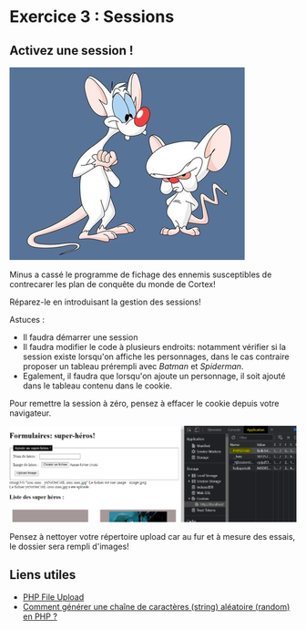 # Exercice 3 : Sessions

## Activez une session !

![minus et cortex](../../_readme_img/minus_et_cortex.jpg)

Minus a cassé le programme de fichage des ennemis susceptibles de contrecarer les plan de conquête du monde de Cortex!

Réparez-le en introduisant la gestion des sessions!

Astuces :

- Il faudra démarrer une session
- Il faudra modifier le code à plusieurs endroits: notamment vérifier si la session existe lorsqu'on affiche les personnages, dans le cas contraire proposer un tableau prérempli avec _Batman_ et _Spiderman_.
- Egalement, il faudra que lorsqu'on ajoute un personnage, il soit ajouté dans le tableau contenu dans le cookie.

Pour remettre la session à zéro, pensez à effacer le cookie depuis votre navigateur.

![cookie chrome](../../_readme_img/capture-session-cookie.png)

Pensez à nettoyer votre répertoire upload car au fur et à mesure des essais, le dossier sera rempli d'images!

## Liens utiles

- [PHP File Upload](https://www.w3schools.com/php/php_file_upload.asp)
- [Comment générer une chaîne de caractères (string) aléatoire (random) en PHP ?](https://www.journaldunet.fr/web-tech/developpement/1202443-comment-generer-une-chaine-de-caracteres-string-aleatoire-random-en-php/)
